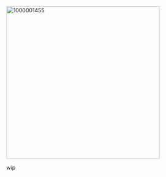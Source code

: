 <img width="400" height="400" alt="1000001455" src="https://github.com/user-attachments/assets/6aac821b-3da4-4e37-bdd8-e9e6728713ab" />

wip
